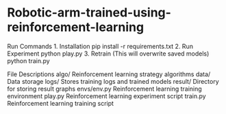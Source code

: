 # Robotic-arm-trained-using-reinforcement-learning
Run Commands
    1. Installation
        pip install -r requirements.txt
    2. Run Experiment
        python play.py
    3. Retrain (This will overwrite saved models)
        python train.py

File Descriptions
algo/
    Reinforcement learning strategy algorithms
data/
    Data storage
logs/
    Stores training logs and trained models
result/
    Directory for storing result graphs
envs/env.py
    Reinforcement learning training environment
play.py
    Reinforcement learning experiment script
train.py
    Reinforcement learning training script
